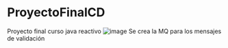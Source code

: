 # ProyectoFinalCD
Proyecto final curso java reactivo
![image](https://github.com/nastab/proyectoFinalCD/assets/81190558/12ea9974-c0e1-4124-a6fc-a493382ff583)
Se crea la MQ para los mensajes de validación
